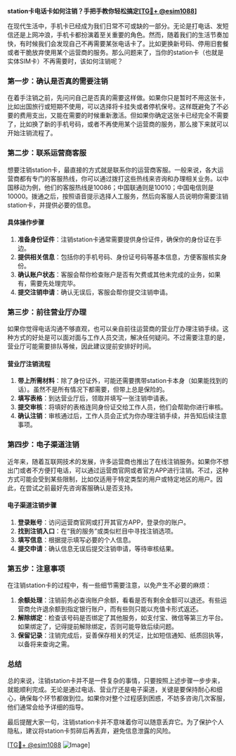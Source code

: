 **station卡电话卡如何注销？手把手教你轻松搞定[[TG💪+ @esim1088](https://t.me/s/esim1088)]**

在现代生活中，手机卡已经成为我们日常不可或缺的一部分。无论是打电话、发短信还是上网冲浪，手机卡都扮演着至关重要的角色。然而，随着我们的生活节奏加快，有时候我们会发现自己不再需要某张电话卡了。比如更换新号码、停用旧套餐或者干脆放弃使用某个运营商的服务。那么问题来了，当你的station卡（也就是实体SIM卡）不再需要时，该如何注销呢？

### **第一步：确认是否真的需要注销**
在着手注销之前，先问问自己是否真的需要这样做。如果你只是暂时不用这张卡，比如出国旅行或短期不使用，可以选择将卡挂失或者停机保号。这样既避免了不必要的费用支出，又能在需要的时候重新激活。但如果你确定这张卡已经完全不需要了，比如换了新的手机号码，或者不再使用某个运营商的服务，那么接下来就可以开始注销流程了。

### **第二步：联系运营商客服**
想要注销station卡，最直接的方式就是联系你的运营商客服。一般来说，各大运营商都有专门的客服热线，你可以通过拨打这些热线来咨询和办理相关业务。以中国移动为例，他们的客服热线是10086；中国联通则是10010；中国电信则是10000。拨通之后，按照语音提示选择人工服务，然后向客服人员说明你需要注销station卡，并提供必要的信息。

#### **具体操作步骤**
1. **准备身份证件**：注销station卡通常需要提供身份证件，确保你的身份证在手边。
2. **提供相关信息**：包括你的手机号码、身份证号码等基本信息，方便客服核实身份。
3. **确认账户状态**：客服会帮你检查账户是否有欠费或其他未完成的业务，如果有，需要先处理完毕。
4. **提交注销申请**：确认无误后，客服会帮你提交注销申请。

### **第三步：前往营业厅办理**
如果你觉得电话沟通不够直观，也可以亲自前往运营商的营业厅办理注销手续。这种方式的好处是可以面对面与工作人员交流，解决任何疑问。不过需要注意的是，营业厅可能需要排队等候，因此建议提前安排好时间。

#### **营业厅注销流程**
1. **带上所需材料**：除了身份证外，可能还需要携带station卡本身（如果能找到的话）。虽然不是所有情况下都需要，但带上总是保险的。
2. **填写表格**：到达营业厅后，领取并填写一张注销申请表。
3. **提交审核**：将填好的表格连同身份证交给工作人员，他们会帮助你进行审核。
4. **确认注销**：审核通过后，工作人员会正式为你办理注销手续，并告知后续注意事项。

### **第四步：电子渠道注销**
近年来，随着互联网技术的发展，许多运营商也推出了在线注销服务。如果你不想出门或者不方便打电话，可以通过运营商官网或者官方APP进行注销。不过，这种方式可能会受到某些限制，比如仅适用于特定类型的用户或特定地区的用户。因此，在尝试之前最好先咨询客服确认是否支持。

#### **电子渠道注销步骤**
1. **登录账号**：访问运营商官网或打开其官方APP，登录你的账户。
2. **找到注销入口**：在“我的服务”或类似栏目中寻找注销选项。
3. **填写信息**：根据提示填写必要的个人信息。
4. **提交申请**：确认信息无误后提交注销申请，等待审核结果。

### **第五步：注意事项**
在注销station卡的过程中，有一些细节需要注意，以免产生不必要的麻烦：

1. **余额处理**：注销前务必查询账户余额，看看是否有剩余金额可以退还。有些运营商允许退余额到指定银行账户，而有些则只能以充值卡形式返还。
2. **解除绑定**：检查该号码是否绑定了其他服务，如支付宝、微信等第三方平台。如果绑定了，记得提前解除绑定，否则可能导致后续问题。
3. **保留记录**：注销完成后，妥善保存相关的凭证，比如短信通知、纸质回执等，以备将来查询之需。

### **总结**
总的来说，注销station卡并不是一件复杂的事情，只要按照上述步骤一步步来，就能顺利完成。无论是通过电话、营业厅还是电子渠道，关键是要保持耐心和细心，确保每个环节都做到位。如果你对整个过程感到困惑，不妨多咨询几次客服，他们通常会给予详细的指导。

最后提醒大家一句，注销station卡并不意味着你可以随意丢弃它。为了保护个人隐私，建议将station卡剪碎后再丢弃，避免信息泄露的风险。

[[TG💪+ @esim1088](https://t.me/s/esim1088) ![Image](https://i.postimg.cc/4NQfJmqS/Snipaste-2025-05-13-00-14-12.png)]